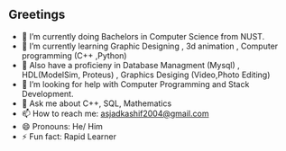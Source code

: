 ## Greetings


- 🔭 I’m currently doing Bachelors in Computer Science from NUST.
- 🌱 I’m currently learning Graphic Designing , 3d animation , Computer programming (C++ ,Python)
- 👯 Also have a proficieny in Database Managment (Mysql) , HDL(ModelSim, Proteus) , Graphics Desiging (Video,Photo Editing)
- 🤔 I’m looking for help with Computer Programming and Stack Development.
- 💬 Ask me about C++, SQL, Mathematics
- 📫 How to reach me: asjadkashif2004@gmail.com
- 😄 Pronouns: He/ Him
- ⚡ Fun fact: Rapid Learner
